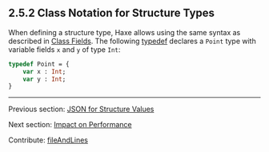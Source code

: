 ## 2.5.2 Class Notation for Structure Types

When defining a structure type, Haxe allows using the same syntax as described in [Class Fields](class-field.md). The following [typedef](type-system-typedef.md) declares a `Point` type with variable fields `x` and `y` of type `Int`:

```haxe
typedef Point = {
    var x : Int;
    var y : Int;
}
```

---

Previous section: [JSON for Structure Values](types-structure-json.md)

Next section: [Impact on Performance](types-structure-performance.md)

Contribute: [fileAndLines](https://github.com/HaxeFoundation/HaxeManual/blob/master/02-types.tex#L457-457)